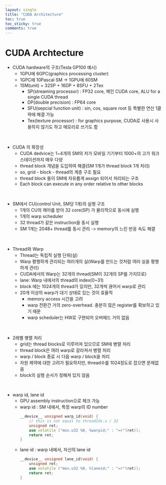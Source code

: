 ```yaml
---
layout: single
title: "CUDA Architecture"
toc: true
toc_sticky: true
comments: true
---
```


# CUDA Archtecture

- CUDA hardware의 구조(Tesla GP100 예시)
    - 1GPU에 6GPC(graphics processing cluster)
    - 1GPC에 10Pascal SM -> 1GPU에 60SM
    - 1SM(unit) = 32SP + 16DP + 8SFU + 2Tex
        - SP(streaming processor) : FP32 core, 메인 CUDA core, ALU for a single CUDA thread
        - DP(double precision) : FP64 core
        - SFU(sepcial function unit) : sin, cos, square root 등 특별한 연산 1클락에 해결 가능
        - Tex(texture processor) : for graphics purpose, CUDA로 사용시 사용하지 않기도 하고 메모리로 쓰기도 함

<br>

- CUDA 의 확장성
    - CUDA dedvice는 1~4개의 SM의 저가 모바일 기기부터 1000+의 고가 워크스테이션까지 매우 다양
    - thread block 개념을 도입하여 해결(SM 1개가 thread block 1개 처리)
    - so, grid - block - thread의 계층 구조 필요
    - thread block 들이 SM에 자유롭게 assign 되어서 처리되는 구조
    - Each block can execute in any order relative to other blocks

<br>

- SM에서 CU(control Unit, SM당 1개)의 실행 구조
    - 1개의 CU의 제어를 받아 32 core(SP) 가 물리적으로 동시에 실행
    - 1개의 warp scheduler
    - 32 thread가 같은 instruction을 동시 실행
    - SM 1개는 2048+ thread를 동시 관리 -> memory의 느린 반응 속도 해결

<br>

- Thread와 Warp
    - Thread는 독립적 실행 단위(실)
    - Warp 평행하게 관리되는 여러개의 실(Warp를 만드는 것처럼 여러 실을 평행하게 관리)
    - CUDA에서의 Warp는 32개의 thread(SM이 32개의 SP를 가지므로)
    - lane: Warp 내에서의 thread의 index(0~31)
    - block 에는 1024개의 thread가 있지만, 32개씩 끊어서 warp로 관리
    - 20개 이상의 warp가 대기 상태로 있는 것이 효율적
        - memory access 시간을 고려
        - warp 전환간 거의 zero-overhead. 충분히 많은 register를 확보하고 있기 때문
        - warp scheduler는 HW로 구현되어 오버헤드 거의 없음

<br>

- 2레벨 병렬 처리
    - grid는 thread blocks로 이루어져 있으므로 SM에 병렬 처리
    - thread block은 여러 warp로 갈라져서 병렬 처리
    - warp / block 종료 시 다음 warp / block을 처리
    - 자원 제약에 대한 고려가 필요하지만, thread수를 1024정도로 잡으면 문제없음
    - block의 실행 순서가 정해져 있지 않음

<br>

- warp id, lane id
    - GPU assembly instruction으로 체크 가능
    - warp id : SM 내에서, 특정 warp의 ID number
        ```cpp
        __device__ unsigned warp_id(void) {
            // this is not equal to threadIdx.x / 32
            unsigned ret;
            asm volatile ("mov.u32 %0, %warpid;" : "=r"(ret));
            return ret;
        }
        ```
    - lane id : warp 내에서, 자신의 lane id
        ```cpp
        __device__ unsigned lane_id(void) {
            unsigned ret;
            asm volatile ("mov.u32 %0, %laneid;" : "=r"(ret));
            return ret;
        }
        ```

<br>